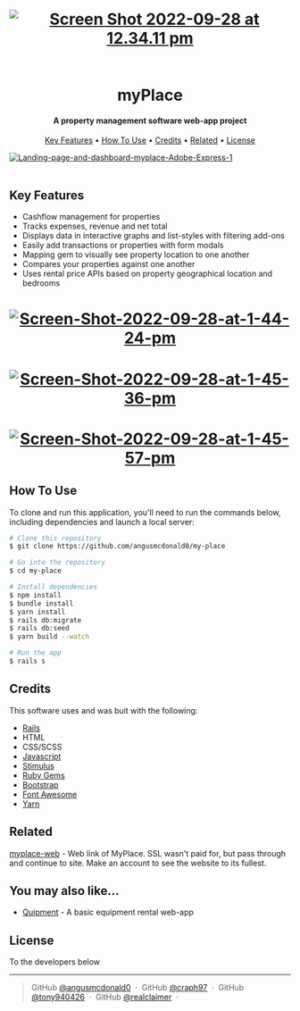 
<h1 align="center">
  <br>
  <a href="https://www.myplaceproperty.homes/"><img src="https://i.ibb.co/XLvtN60/Screen-Shot-2022-09-28-at-12-34-11-pm.png" alt="Screen Shot 2022-09-28 at 12.34.11 pm" border="0"></a><br /></br>
  <br>
  myPlace
  <br>
</h1>

<h4 align="center">A property management software web-app project</h4>

<p align="center">
  <a href="#key-features">Key Features</a> •
  <a href="#how-to-use">How To Use</a> •
  <a href="#credits">Credits</a> •
  <a href="#related">Related</a> •
  <a href="#license">License</a>
</p>
<a href='https://www.myplaceproperty.homes/' target='_blank'><img src='https://i.postimg.cc/Hsd0bhts/Landing-page-and-dashboard-myplace-Adobe-Express-1.gif' border='0' alt='Landing-page-and-dashboard-myplace-Adobe-Express-1'/></a><br /><a href='https://postimages.org/'></a><br />

## Key Features

* Cashflow management for properties
* Tracks expenses, revenue and net total
* Displays data in interactive graphs and list-styles with filtering add-ons
* Easily add transactions or properties with form modals
* Mapping gem to visually see property location to one another
* Compares your properties against one another
* Uses rental price APIs based on property geographical location and bedrooms

<h1 align="center"><a href='https://www.myplaceproperty.homes/' target='_blank'><img src='https://i.postimg.cc/TYL7HSDj/Screen-Shot-2022-09-28-at-1-44-24-pm.png' border='0' alt='Screen-Shot-2022-09-28-at-1-44-24-pm'/></a></h1>
<h1 align="center"><a href='https://www.myplaceproperty.homes/' target='_blank'><img src='https://i.postimg.cc/q7d5KLgs/Screen-Shot-2022-09-28-at-1-45-36-pm.png' border='0' alt='Screen-Shot-2022-09-28-at-1-45-36-pm'/></a></h1>
<h1 align="center"><a href='https://www.myplaceproperty.homes/' target='_blank'><img src='https://i.postimg.cc/mrRmkg6V/Screen-Shot-2022-09-28-at-1-45-57-pm.png' border='0' alt='Screen-Shot-2022-09-28-at-1-45-57-pm'/></a></h1>


## How To Use

To clone and run this application, you'll need to run the commands below, including dependencies and launch a local server:

```bash
# Clone this repository
$ git clone https://github.com/angusmcdonald0/my-place

# Go into the repository
$ cd my-place

# Install dependencies
$ npm install
$ bundle install
$ yarn install
$ rails db:migrate
$ rails db:seed
$ yarn build --watch 

# Run the app
$ rails s
```

## Credits

This software uses and was buit with the following:

- [Rails](https://rubyonrails.org/)
- HTML
- CSS/SCSS
- [Javascript](https://devdocs.io/javascript/)
- [Stimulus](https://stimulus.hotwired.dev/)
- [Ruby Gems](https://rubygems.org/)
- [Bootstrap](https://getbootstrap.com/)
- [Font Awesome](https://fontawesome.com/)
- [Yarn](https://classic.yarnpkg.com/en/)

## Related

[myplace-web](https://www.myplaceproperty.homes/) - Web link of MyPlace. SSL wasn't paid for, but pass through and continue to site. Make an account to see the website to its fullest.


## You may also like...

- [Quipment](https://github.com/AngusMcDonald0/Quipment) - A basic equipment rental web-app

## License

To the developers below

---


> GitHub [@angusmcdonald0](https://github.com/AngusMcDonald0) &nbsp;&middot;&nbsp;
> GitHub [@craph97](https://github.com/CRaph97) &nbsp;&middot;&nbsp;
> GitHub [@tony940426](https://github.com/Tony940426) &nbsp;&middot;&nbsp;
> GitHub [@realclaimer](https://github.com/realclaimer) &nbsp;&middot;&nbsp;



